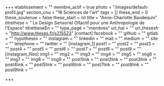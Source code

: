 +++
etablissement = ""
membre_actif = true
photo = "/images/default-profil.jpg"
section_cnu = "18 Sciences de l'art"
tags = []
these_end = 0
these_soutenue = false
these_start = nil
title = "Anne-Charlotte Baudequin"
titrethese = " Le Design Sensoriel Olfactif pour une Anthropologie de l'Espace"
titretheseEn = ""
type_page = "membres"
url_hal = ""
url_thesesfr = "http://www.theses.fr/s215523"
[contact]
facebook = ""
github = ""
gitlab = ""
hypotheses = ""
instagram = ""
linkedin = ""
mail = ""
medium = ""
site = ""
telephone = ""
twitter = ""
[instagram_1]
post1 = ""
post2 = ""
post3 = ""
post4 = ""
post5 = ""
post6 = ""
post7 = ""
post8 = ""
post9 = ""
[instagram_files]
img1 = ""
img2 = ""
img3 = ""
img4 = ""
img5 = ""
img6 = ""
img7 = ""
img8 = ""
img9 = ""
post1link = ""
post2link = ""
post3link = ""
post4link = ""
post5link = ""
post6link = ""
post7link = ""
post8link = ""
post9link = ""

+++
